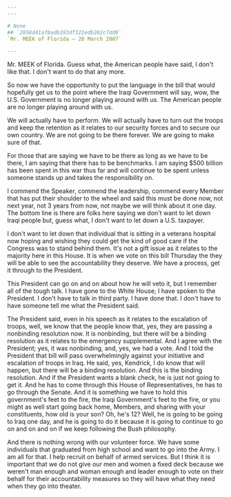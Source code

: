 ```yaml
---
---

# None
## `2858d41af8adb193df322edb202c7dd0`
`Mr. MEEK of Florida — 20 March 2007`

---
```



Mr. MEEK of Florida. Guess what, the American people have said, I 
don't like that. I don't want to do that any more.

So now we have the opportunity to put the language in the bill that 
would hopefully get us to the point where the Iraqi Government will 
say, wow, the U.S. Government is no longer playing around with us. The 
American people are no longer playing around with us.


We will actually have to perform. We will actually have to turn out the 
troops and keep the retention as it relates to our security forces and 
to secure our own country. We are not going to be there forever. We are 
going to make sure of that.

For those that are saying we have to be there as long as we have to 
be there, I am saying that there has to be benchmarks. I am saying $500 
billion has been spent in this war thus far and will continue to be 
spent unless someone stands up and takes the responsibility on.

I commend the Speaker, commend the leadership, commend every Member 
that has put their shoulder to the wheel and said this must be done 
now, not next year, not 3 years from now, not maybe we will think about 
it one day. The bottom line is there are folks here saying we don't 
want to let down Iraqi people but, guess what, I don't want to let down 
a U.S. taxpayer.

I don't want to let down that individual that is sitting in a 
veterans hospital now hoping and wishing they could get the kind of 
good care if the Congress was to stand behind them. It's not a gift 
issue as it relates to the majority here in this House. It is when we 
vote on this bill Thursday the they will be able to see the 
accountability they deserve. We have a process, get it through to the 
President.

This President can go on and on about how he will veto it, but I 
remember all of the tough talk. I have gone to the White House; I have 
spoken to the President. I don't have to talk in third party. I have 
done that. I don't have to have someone tell me what the President 
said.



The President said, even in his speech as it relates to the 
escalation of troops, well, we know that the people know that, yes, 
they are passing a nonbinding resolution now. It is nonbinding, but 
there will be a binding resolution as it relates to the emergency 
supplemental. And I agree with the President; yes, it was nonbinding, 
and, yes, we had a vote. And I told the President that bill will pass 
overwhelmingly against your initiative and escalation of troops in 
Iraq. He said, yes, Kendrick, I do know that will happen, but there 
will be a binding resolution. And this is the binding resolution. And 
if the President wants a blank check, he is just not going to get it. 
And he has to come through this House of Representatives, he has to go 
through the Senate. And it is something we have to hold this 
government's feet to the fire, the Iraqi Government's feet to the fire, 
or you might as well start going back home, Members, and sharing with 
your constituents, how old is your son? Oh, he's 12? Well, he is going 
to be going to Iraq one day, and he is going to do it because it is 
going to continue to go on and on and on if we keep following the Bush 
philosophy.

And there is nothing wrong with our volunteer force. We have some 
individuals that graduated from high school and want to go into the 
Army. I am all for that. I help recruit on behalf of armed services. 
But I think it is important that we do not give our men and women a 
fixed deck because we weren't man enough and woman enough and leader 
enough to vote on their behalf for their accountability measures so 
they will have what they need when they go into theater.
